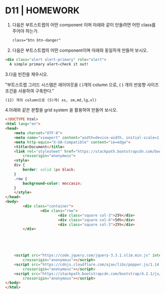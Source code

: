 # D11 | HOMEWORK


1. 다음은 부트스트랩의 어떤 component 이며 아래와 같이 만들려면 어떤 class를 주어야 하는가.





   ```html
   class="btn btn-danger"
   ```




2. 다음은 부트스트랩의 어떤 component이며 아래와 동일하게 만들어 보시오.

```html
<div class="alert alert-primary" role="alert">
  A simple primary alert—check it out!
```



3.다음 빈칸을 채우시오.

"부트스트랩 그리드 시스템은 레이아웃을 (   )개의 column 으로, (  ) 개의 반응향 사이즈 조건을 사용하여 구축한다."

```html
(12) 개의 column으로 (5)개( xs, sm,md,lg,xl)
```



4.아래와 같은 분할을 grid system 을 활용하여 만들어 보시오.

```html
<!DOCTYPE html>
<html lang="en">
<head>
    <meta charset="UTF-8">
    <meta name="viewport" content="width=device-width, initial-scale=1.0">
    <meta http-equiv="X-UA-Compatible" content="ie=edge">
    <title>Document</title>
    <link rel="stylesheet" href="https://stackpath.bootstrapcdn.com/bootstrap/4.2.1/css/bootstrap.min.css" integrity="sha384-GJzZqFGwb1QTTN6wy59ffF1BuGJpLSa9DkKMp0DgiMDm4iYMj70gZWKYbI706tWS"
        crossorigin="anonymous">
    <style>
    div {
        border: solid 1px black;
    }
    .row {
        background-color: moccasin;
    }
    </style>
</head>
<body>
        <div class="container">
                <div class="row">
                        <div class="square col-3">25%</div>
                        <div class="square col-6">50%</div>
                        <div class="square col-3">25%</div>
        </div>
                        




    <script src="https://code.jquery.com/jquery-3.3.1.slim.min.js" integrity="sha384-q8i/X+965DzO0rT7abK41JStQIAqVgRVzpbzo5smXKp4YfRvH+8abtTE1Pi6jizo"
        crossorigin="anonymous"></script>
    <script src="https://cdnjs.cloudflare.com/ajax/libs/popper.js/1.14.6/umd/popper.min.js" integrity="sha384-wHAiFfRlMFy6i5SRaxvfOCifBUQy1xHdJ/yoi7FRNXMRBu5WHdZYu1hA6ZOblgut"
        crossorigin="anonymous"></script>
    <script src="https://stackpath.bootstrapcdn.com/bootstrap/4.2.1/js/bootstrap.min.js" integrity="sha384-B0UglyR+jN6CkvvICOB2joaf5I4l3gm9GU6Hc1og6Ls7i6U/mkkaduKaBhlAXv9k"
        crossorigin="anonymous"></script>
</body>
</html>
```

